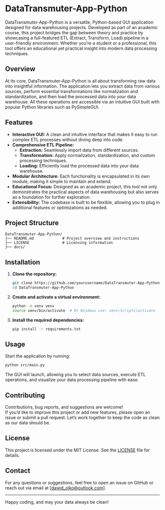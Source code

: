 # DataTransmuter-App-Python

DataTransmuter-App-Python is a versatile, Python-based GUI application designed for data warehousing projects. Developed as part of an academic course, this project bridges the gap between theory and practice by showcasing a full-featured ETL (Extract, Transform, Load) pipeline in a user-friendly environment. Whether you’re a student or a professional, this tool offers an educational yet practical insight into modern data processing techniques.

## Overview

At its core, DataTransmuter-App-Python is all about transforming raw data into insightful information. The application lets you extract data from various sources, perform essential transformations like normalization and standardization, and then load the processed data into your data warehouse. All these operations are accessible via an intuitive GUI built with popular Python libraries such as PySimpleGUI.

## Features

- **Interactive GUI:** A clean and intuitive interface that makes it easy to run complex ETL processes without diving deep into code.
- **Comprehensive ETL Pipeline:** 
  - **Extraction:** Seamlessly import data from different sources.
  - **Transformation:** Apply normalization, standardization, and custom processing techniques.
  - **Loading:** Efficiently load the processed data into your data warehouse.
- **Modular Architecture:** Each functionality is encapsulated in its own module, making it simple to maintain and extend.
- **Educational Focus:** Designed as an academic project, this tool not only demonstrates the practical aspects of data warehousing but also serves as a foundation for further exploration.
- **Extensibility:** The codebase is built to be flexible, allowing you to plug in additional features or optimizations as needed.

## Project Structure

``` 
DataTransmuter-App-Python/
├── README.md             # Project overview and instructions
├── LICENSE               # Licensing information
├── docs/
```

## Installation

1. **Clone the repository:**

   ```bash
   git clone https://github.com/yourusername/DataTransmuter-App-Python.git
   cd DataTransmuter-App-Python
   ```

2. **Create and activate a virtual environment:**
   ```bash
   python -m venv venv
   source venv/bin/activate  # On Windows use: venv\Scripts\activate
   ```

3. **Install the required dependencies:**
   ```bash
   pip install -r requirements.txt
   ```

## Usage

Start the application by running:
```bash
python src/main.py
```
The GUI will launch, allowing you to select data sources, execute ETL operations, and visualize your data processing pipeline with ease.

## Contributing

Contributions, bug reports, and suggestions are welcome!  
If you’d like to improve this project or add new features, please open an issue or submit a pull request. Let’s work together to keep the code as clean as our data should be.

## License

This project is licensed under the MIT License. See the [LICENSE](LICENSE) file for details.

## Contact

For any questions or suggestions, feel free to open an issue on GitHub or reach out via email at [dawid_olko@outlook.com].

---

Happy coding, and may your data always be clean!
